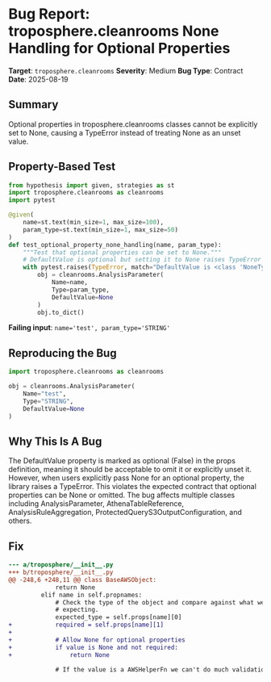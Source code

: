 # Bug Report: troposphere.cleanrooms None Handling for Optional Properties

**Target**: `troposphere.cleanrooms`
**Severity**: Medium
**Bug Type**: Contract
**Date**: 2025-08-19

## Summary

Optional properties in troposphere.cleanrooms classes cannot be explicitly set to None, causing a TypeError instead of treating None as an unset value.

## Property-Based Test

```python
from hypothesis import given, strategies as st
import troposphere.cleanrooms as cleanrooms
import pytest

@given(
    name=st.text(min_size=1, max_size=100),
    param_type=st.text(min_size=1, max_size=50)
)
def test_optional_property_none_handling(name, param_type):
    """Test that optional properties can be set to None."""
    # DefaultValue is optional but setting it to None raises TypeError
    with pytest.raises(TypeError, match="DefaultValue is <class 'NoneType'>, expected"):
        obj = cleanrooms.AnalysisParameter(
            Name=name,
            Type=param_type,
            DefaultValue=None
        )
        obj.to_dict()
```

**Failing input**: `name='test', param_type='STRING'`

## Reproducing the Bug

```python
import troposphere.cleanrooms as cleanrooms

obj = cleanrooms.AnalysisParameter(
    Name="test",
    Type="STRING", 
    DefaultValue=None
)
```

## Why This Is A Bug

The DefaultValue property is marked as optional (False) in the props definition, meaning it should be acceptable to omit it or explicitly unset it. However, when users explicitly pass None for an optional property, the library raises a TypeError. This violates the expected contract that optional properties can be None or omitted. The bug affects multiple classes including AnalysisParameter, AthenaTableReference, AnalysisRuleAggregation, ProtectedQueryS3OutputConfiguration, and others.

## Fix

```diff
--- a/troposphere/__init__.py
+++ b/troposphere/__init__.py
@@ -248,6 +248,11 @@ class BaseAWSObject:
             return None
         elif name in self.propnames:
             # Check the type of the object and compare against what we were
             # expecting.
             expected_type = self.props[name][0]
+            required = self.props[name][1]
+            
+            # Allow None for optional properties
+            if value is None and not required:
+                return None
 
             # If the value is a AWSHelperFn we can't do much validation
```